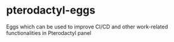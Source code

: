 # pterodactyl-eggs
Eggs which can be used to improve CI/CD and other work-related functionalities in Pterodactyl panel
